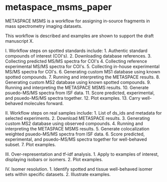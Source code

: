 # metaspace_msms_paper
  
METASPACE MSMS is a workflow for assigning in-source fragments in mass spectrometry imaging datasets.

This workflow is described and examples are shown to support the draft manuscript X.

I. Workflow steps on spotted standards include:
    1. Authentic standard compounds of interest (COI's).
    2. Downloading database references.
    3. Collecting predicted MS/MS spectra for COI's
    4. Collecting reference experimental MS/MS spectra for COI's.
    5. Collecting in-house experimental MS/MS spectra for COI's.
    6. Generating custom MS1 database using known spotted compounds.
    7. Running and interpreting the METASPACE results.
    8. Generating custom MS2 database using known spotted compounds.
    9. Running and interpreting the METASPACE MSMS results.
    10. Generate psuedo-MS/MS spectra from ISF data.
    11. Score predicted, experimental, and psuedo-MS/MS spectra together.
    12. Plot examples.
    13. Carry well-behaved molecules forward.

II. Workflow steps on real samples include:
    1. List of ds_ids and metadata for selected experiments.
    2. Download METASPACE results.
    3. Generating custom MS2 database using observed compounds.
    4. Running and interpreting the METASPACE MSMS results.
    5. Generate colocalization weighted psuedo-MS/MS spectra from ISF data.
    6. Score predicted, experimental, and psuedo-MS/MS spectra together for well-behaved subset.
    7. Plot examples.

III. Over-representation and tf-idf analysis.
    1. Apply to examples of interest, displaying isobars or isomers.
    2. Plot examples.

IV. Isomer resolution.
    1. Identify spotted and tissue well-behaved isomer sets within specific datasets.
    2. Illustrate examples.
